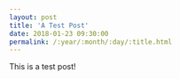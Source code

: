```yaml
---
layout: post
title: 'A Test Post'
date: 2018-01-23 09:30:00
permalink: /:year/:month/:day/:title.html
---
```


This is a test post!
